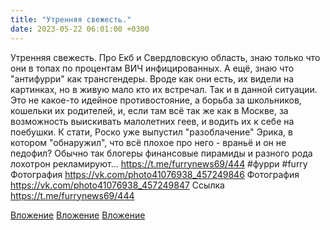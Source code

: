```yaml
---
title: "Утренняя свежесть."
date: 2023-05-22 06:01:00 +0300
---
```


Утренняя свежесть.
Про Екб и Свердловскую область, знаю только что они в топах по процентам ВИЧ инфицированных.
А ещё, знаю что "антифурри" как трансгендеры. Вроде как они есть, их видели на картинках, но в живую мало кто их встречал.
Так и в данной ситуации. Это не какое-то идейное противостояние, а борьба за школьников, кошельки их родителей, и, если там всё так же как в Москве, за возможность выискивать малолетних геев, и водить их к себе на поебушки.
К стати, Роско уже выпустил "разоблачение" Эрика, в котором "обнаружил", что всё плохое про него - враньё и он не педофил? Обычно так блогеры финансовые пирамиды и разного рода лохотрон рекламируют...
https://t.me/furrynews69/444
#фурри #furry
Фотография
<a class="vk-attach" href="https://vk.com/photo41076938_457249846">https://vk.com/photo41076938_457249846</a>
Фотография
<a class="vk-attach" href="https://vk.com/photo41076938_457249847">https://vk.com/photo41076938_457249847</a>
Ссылка
https://t.me/furrynews69/444

<a class="vk-attach" href="https://vk.com/photo41076938_457249846">Вложение</a>
<a class="vk-attach" href="https://vk.com/photo41076938_457249847">Вложение</a>
[Вложение](https://t.me/furrynews69/444)
